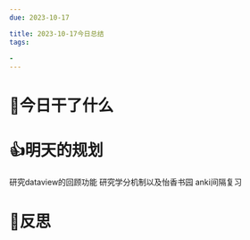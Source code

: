 ```yaml
---
due: 2023-10-17 

title: 2023-10-17今日总结
tags:
 
- 
---
```




# 📖今日干了什么












# 👍明天的规划
研究dataview的回顾功能
研究学分机制以及怡香书园
anki间隔复习

















# 🍏反思